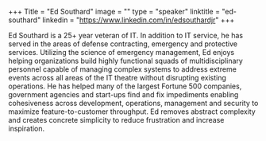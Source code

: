 +++
Title = "Ed Southard"
image = ""
type = "speaker"
linktitle = "ed-southard"
linkedin = "https://www.linkedin.com/in/edsouthardjr"
+++

Ed Southard is a 25+ year veteran of IT. In addition to IT service, he has served in the areas of defense contracting, emergency and protective services. Utilizing the science of emergency management, Ed enjoys helping organizations build highly functional squads of multidisciplinary personnel capable of managing complex systems to address extreme events across all areas of the IT theatre without disrupting existing operations. He has helped many of the largest Fortune 500 companies, government agencies and start-ups find and fix impediments enabling cohesiveness across development, operations, management and security to maximize feature-to-customer throughput. Ed removes abstract complexity and creates concrete simplicity to reduce frustration and increase inspiration.
